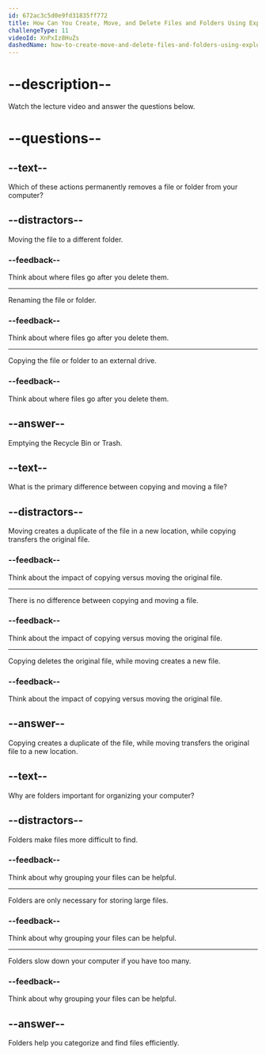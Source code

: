 ```yaml
---
id: 672ac3c5d0e9fd31835ff772
title: How Can You Create, Move, and Delete Files and Folders Using Explorer/Finder?
challengeType: 11
videoId: XnPxIz8HuZs
dashedName: how-to-create-move-and-delete-files-and-folders-using-explorer-finder
---
```


# --description--

Watch the lecture video and answer the questions below.

# --questions--

## --text--

Which of these actions permanently removes a file or folder from your computer?

## --distractors--

Moving the file to a different folder.

### --feedback--

Think about where files go after you delete them.

---

Renaming the file or folder.

### --feedback--

Think about where files go after you delete them.

---

Copying the file or folder to an external drive.

### --feedback--

Think about where files go after you delete them.

## --answer--

Emptying the Recycle Bin or Trash.

## --text--

What is the primary difference between copying and moving a file?

## --distractors--

Moving creates a duplicate of the file in a new location, while copying transfers the original file.

### --feedback--

Think about the impact of copying versus moving the original file.

---

There is no difference between copying and moving a file.

### --feedback--

Think about the impact of copying versus moving the original file.

---

Copying deletes the original file, while moving creates a new file.

### --feedback--

Think about the impact of copying versus moving the original file.

## --answer--

Copying creates a duplicate of the file, while moving transfers the original file to a new location.

## --text--

Why are folders important for organizing your computer?

## --distractors--

Folders make files more difficult to find.

### --feedback--

Think about why grouping your files can be helpful.

---

Folders are only necessary for storing large files.

### --feedback--

Think about why grouping your files can be helpful.

---

Folders slow down your computer if you have too many.

### --feedback--

Think about why grouping your files can be helpful.

## --answer--

Folders help you categorize and find files efficiently.

